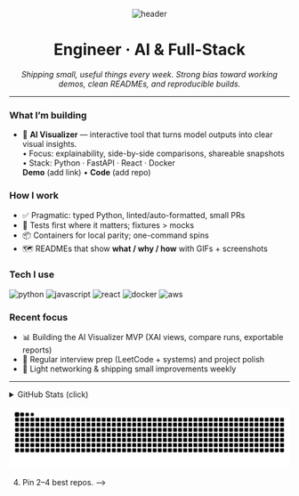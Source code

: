 <!-- Polished, low-noise profile README -->

<p align="center">
  <img src="https://capsule-render.vercel.app/api?text=Hey%20there!&animation=fadeIn&type=waving&color=gradient&height=120" alt="header" />
</p>

<h1 align="center">Engineer · AI & Full-Stack</h1>

<p align="center">
  <em>Shipping small, useful things every week. Strong bias toward working demos, clean READMEs, and reproducible builds.</em>
</p>

---

### What I’m building
- 🧠 **AI Visualizer** — interactive tool that turns model outputs into clear visual insights.  
  • Focus: explainability, side-by-side comparisons, shareable snapshots  
  • Stack: Python · FastAPI · React · Docker  
  **Demo** (add link) • **Code** (add repo)

  

### How I work
- ✅ Pragmatic: typed Python, linted/auto-formatted, small PRs
- 🧪 Tests first where it matters; fixtures > mocks
- 📦 Containers for local parity; one-command spins
- 🗺️ READMEs that show **what / why / how** with GIFs + screenshots

### Tech I use
<p>
  <img height="28" src="https://cdn.jsdelivr.net/gh/devicons/devicon/icons/python/python-original.svg" alt="python"/>
  <img height="28" src="https://cdn.jsdelivr.net/gh/devicons/devicon/icons/javascript/javascript-original.svg" alt="javascript"/>
  <img height="28" src="https://cdn.jsdelivr.net/gh/devicons/devicon/icons/react/react-original.svg" alt="react"/>
  <img height="28" src="https://cdn.jsdelivr.net/gh/devicons/devicon/icons/docker/docker-original.svg" alt="docker"/>
  <img height="28" src="https://cdn.jsdelivr.net/gh/devicons/devicon/icons/aws/aws-original.svg" alt="aws"/>
</p>

### Recent focus
- 📊 Building the AI Visualizer MVP (XAI views, compare runs, exportable reports)
- 🧩 Regular interview prep (LeetCode + systems) and project polish
- 🤝 Light networking & shipping small improvements weekly

---

<details>
  <summary>GitHub Stats (click)</summary>
  <br/>
  <!-- Replace artemdev9 below with your GitHub username -->
  <img src="https://github-readme-stats.vercel.app/api?username=artemdev9&show_icons=true" height="150" alt="stats"/>
  <img src="https://github-readme-stats.vercel.app/api/top-langs/?username=artemdev9&layout=compact" height="150" alt="top-langs"/>
</details>

<p align="center">
  <!-- Optional: enable the workflow, then replace artemdev9 -->
  <img src="https://raw.githubusercontent.com/artemdev9/artemdev9/output/github-contribution-grid-snake.svg" alt="snake"/>
</p>


4) Pin 2–4 best repos. 
-->
